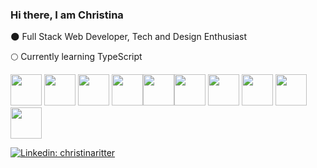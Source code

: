 ### Hi there, I am Christina

:new_moon: Full Stack Web Developer, Tech and Design Enthusiast 

:full_moon: Currently learning TypeScript

<img src="https://cdn.jsdelivr.net/gh/devicons/devicon/icons/typescript/typescript-original.svg" width="50px"/> <img src="https://cdn.jsdelivr.net/gh/devicons/devicon/icons/javascript/javascript-original.svg" width="50px"/> <img src="https://cdn.jsdelivr.net/gh/devicons/devicon/icons/html5/html5-original-wordmark.svg" width="50px"/> <img src="https://cdn.jsdelivr.net/gh/devicons/devicon/icons/css3/css3-original-wordmark.svg" width="50px"/><img
                                                                                                                                                                                                                                                                                                                                                                                                                    src="https://cdn.jsdelivr.net/gh/devicons/devicon/icons/tailwindcss/tailwindcss-original-wordmark.svg" width="50px"/><img
src="https://cdn.jsdelivr.net/gh/devicons/devicon/icons/jquery/jquery-original-wordmark.svg" width="50px"/> <img src="https://cdn.jsdelivr.net/gh/devicons/devicon/icons/react/react-original-wordmark.svg" width="50px"/> <img src="https://cdn.jsdelivr.net/gh/devicons/devicon/icons/nextjs/nextjs-original-wordmark.svg" width="50px"/> <img src="https://user-images.githubusercontent.com/85371429/220571089-9dd5a930-f332-419a-9abe-1ea52efccf4e.png" width="50px"/> <img src="https://cdn.jsdelivr.net/gh/devicons/devicon/icons/mongodb/mongodb-original-wordmark.svg"  width="50px"/> 

[![Linkedin: christinaritter](https://img.shields.io/badge/-christinaritter-blue?style=flat-square&logo=Linkedin&logoColor=white&link=https://www.linkedin.com/in/christinaritter/)](https://www.linkedin.com/in/christina-ritter-90627819b/)

